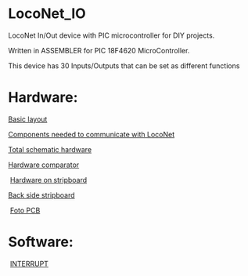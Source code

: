 # LocoNet_IO
LocoNet In/Out device with PIC microcontroller for DIY projects.

Written in ASSEMBLER for PIC 18F4620 MicroController.

This device has 30 Inputs/Outputs that can be set as different functions


# Hardware:

  [Basic layout](https://github.com/GeertGiebens/LocoNet_IO/blob/master/LOCONET%20IN%20UIT.png)
  
  [Components needed to communicate with LocoNet](https://github.com/GeertGiebens/LocoNet_IO/blob/master/LOCONET%20HARDWARE.png)
 
  [Total schematic hardware](https://github.com/GeertGiebens/LocoNet_IO/blob/master/LOCONET%20HARDWARE%20II.png)
 
  [Hardware comparator](https://github.com/GeertGiebens/LocoNet_IO/blob/master/LocoNet%20personal%20use%20edition%20conditions.png)
 
  [Hardware on stripboard](https://github.com/GeertGiebens/LocoNet_IO/blob/master/PCB%20LOCONET%20II.png)
 
  [Back side stripboard](https://github.com/GeertGiebens/LocoNet_IO/blob/master/LOCONET%20IO%20Stripboard%20backside.png)
  
  [Foto PCB](https://github.com/GeertGiebens/LocoNet_IO/blob/master/LocoNet%20foto%20PCB.png)
 
  
  # Software:
  
  [INTERRUPT](https://github.com/GeertGiebens/LocoNet_IO/blob/master/LOCONET%20INTERRUPT%20PROGRAM.png)
